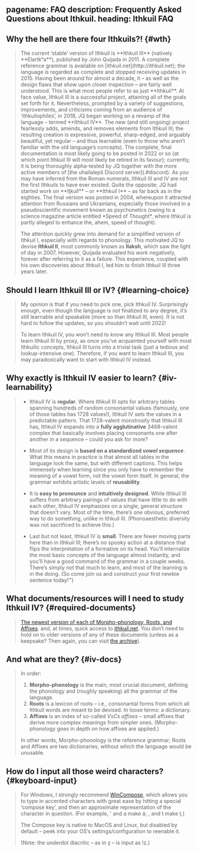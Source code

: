 pagename: FAQ
description: Frequently Asked Questions about Ithkuil.
heading: Ithkuil FAQ
---

## Why the hell are there four Ithkuils?! {#wth}

> <span id="iii" />
> The current ‘stable’ version of Ithkuil is **Ithkuil III** (natively
> **Elartkʰa**), published by John Quijada in 2011. A complete reference
> grammar is available on [ithkuil.net](http://ithkuil.net); the
> language is regarded as complete and stopped receiving updates in
> 2015. Having been around for almost a decade, it – as well as the
> design flaws that show upon closer inspection – are fairly well
> understood. This is what most people refer to as just **Ithkuil**.
>
> <span id="iv" />
> At face value, Ithkuil III is a successful project, attaining all of
> the goals set forth for it. Nevertheless, prompted by a variety of
> suggestions, improvements, and criticisms coming from an audience of
> ‘ithkuilophiles’, in 2018, JQ began working on a revamp of the
> language – termed **Ithkuil IV**. The new (and still ongoing) project
> fearlessly adds, amends, and removes elements from Ithkuil III; the
> resulting creation is expressive, powerful, sharp-edged, and arguably
> beautiful, yet regular – and thus learnable (even to those who aren’t
> familiar with the old language’s concepts). The complete, final
> documentation is most likely going to be posted in 2022 or so (at
> which point Ithkuil III will most likely be retired in its favour);
> currently, it is being thoroughly alpha-tested by JQ together with the
> more active members of [the uhailalepš Discord server](.#discord).
>
> <span id="historic" />
> As you may have inferred from the Roman numerals, Ithkuil III and IV
> are not the first Ithkuils to have ever existed. Quite the opposite:
> JQ had started work on **Iţkuîl** – or **Ithkuil I** – as far back as
> in the eighties. The final version was posted in 2004, whereupon it
> attracted attention from Russians and Ukrainians, especially those
> involved in a pseudoscientific movement known as psychonetics (owing
> to a science magazine article entitled *Speed of Thought*, where
> Ithkuil is partly alleged to enhance the, ahem, speed of thought).
>
> The attention quickly grew into demand for a simplified version of
> Ithkuil I, especially with regards to phonology. This motivated JQ to
> devise **Ithkuil II**, most commonly known as **Ilaksh**, which saw
> the light of day in 2007. However, Quijada evaluated his work
> negatively, forever after referring to it as a failure. This
> experience, coupled with his own discoveries about Ithkuil I, led him
> to finish Ithkuil III three years later.

## Should I learn Ithkuil III or IV? {#learning-choice}

> My opinion is that if you need to pick one, pick Ithkuil IV.
> Surprisingly enough, even though the language is *not* finalized to
> any degree, it’s still learnable and speakable (more so than Ithkuil
> III, even). It is not hard to follow the updates, so you shouldn’t
> wait until 2022!
>
> To learn Ithkuil IV, you won’t need to know any Ithkuil III. Most
> people learn Ithkuil III by proxy, as once you’ve acquainted yourself
> with most Ithkuilic concepts, Ithkuil III turns into a trivial task
> (just a tedious and lookup-intensive one). Therefore, if you want to
> learn Ithkuil III, you may paradoxically want to start with Ithkuil IV
> instead.

## Why exactly is Ithkuil IV easier to learn? {#iv-learnability}

> -   Ithkuil IV is **regular**. Where Ithkuil III opts for arbitrary
>     tables spanning hundreds of random consonantal values (famously,
>     one of those tables has 1728 values!), Ithkuil IV sets the values
>     in a predictable pattern. That 1728-valent monstrosity that
>     Ithkuil III has, Ithkuil IV expands into a **fully agglutinative**
>     3468-valent complex that basically involves placing consonants one
>     after another in a sequence – could you ask for more?
>
> -   Most of its design is **based on a standardized *vowel
>     sequence***. What this means in practice is that almost all tables
>     in the language look the same, but with different captions. This
>     helps immensely when learning since you only have to remember the
>     meaning of a vowel form, not the vowel form itself. In general,
>     the grammar exhibits artistic levels of **reusability**.
>
> -   It is **easy to pronounce** and **intuitively designed**. While
>     Ithkuil III suffers from arbitrary pairings of values that have
>     little to do with each other, Ithkuil IV emphasizes on a single,
>     general structure that doesn’t vary. Most of the time, there’s one
>     obvious, preferred way to do something, unlike in Ithkuil III.
>     (Phonoaesthetic diversity was not sacrificed to achieve this.)
>
> -   Last but not least, Ithkuil IV is **small**. There are fewer
>     moving parts here than in Ithkuil III; there’s no spooky action at
>     a distance that flips the interpretation of a formative on its
>     head. You’ll internalize the most basic concepts of the language
>     almost instantly, and you’ll have a good command of the grammar in
>     a couple weeks. There’s simply not that much to learn, and most of
>     the learning is in the doing. (So come join us and construct your
>     first newbie sentence today!™)

## What documents/resources will I need to study Ithkuil IV? {#required-documents}

> [The newest version of each of Morpho-phonology, Roots, and
> Affixes](https://www.reddit.com/r/Ithkuil/comments/nnvuzn/welcome_to_the_ithkuil_subreddit_read_this_first/).
> and, at times, quick access to [ithkuil.net](http://ithkuil.net). You
> don’t need to hold on to older versions of any of these documents
> (unless as a keepsake? Then again, you can visit [the
> archive](4/archive/)).

## And what are they? {#iv-docs}

> In order:
>
> 1.  **Morpho-phonology** is the main, most crucial document, defining
>     the phonology and (roughly speaking) all the grammar of the
>     language.
> 2.  **Roots** is a lexicon of roots – i.e., consonantal forms from
>     which all Ithkuil words are meant to be devised. In loose terms: a
>     dictionary.
> 3.  **Affixes** is an index of so-called *VxCs affixes* – small
>     affixes that derive more complex meanings from simpler ones.
>     (Morpho-phonology goes in depth on how affixes are applied.)
>
> In other words, Morpho-phonology is the reference grammar; Roots and
> Affixes are two dictionaries, without which the language would be
> unusable.

## How do I input all those weird characters? {#keyboard-input}

> For Windows, I strongly recommend
> [WinCompose](http://wincompose.info/), which allows you to type in
> accented characters with great ease by hitting a special ‘compose
> key’, and then an approximate representation of the character in
> question. (For example, ' and a make á; , and t make ţ.)
>
> The Compose key is native to MacOS and Linux, but disabled by default
> – peek into your OS’s settings/configuration to reenable it.
>
> (Note: the underdot diacritic – as in ẓ – is input as !z.)
